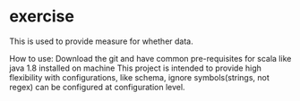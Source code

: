 # exercise

This is used to provide measure for whether data.

How to use:
    Download the git and have common pre-requisites for scala like java 1.8 installed on machine
    This project is intended to provide high flexibility with configurations, like schema, ignore symbols(strings, not regex) can be configured at configuration level.